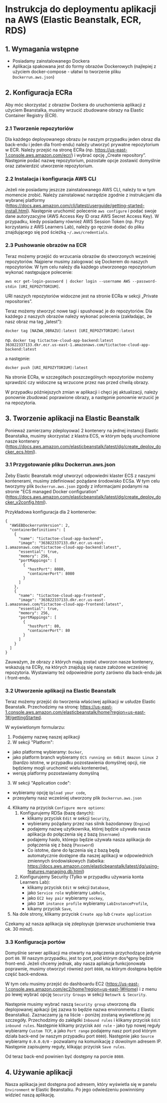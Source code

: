 # Instrukcja do deploymentu aplikacji na AWS (Elastic Beanstalk, ECR, RDS)

## 1. Wymagania wstępne

- Posiadamy zainstalowanego Dockera
- Aplikacja spakowana jest do formy obrazów Dockerowych (najlepiej z użyciem docker-compose - ułatwi to tworzenie pliku `Dockerrun.aws.json`)

## 2. Konfiguracja ECRa

Aby móc skorzystać z obrazów Dockera do uruchomienia aplikacji z użyciem Beanstalka, musimy wrzucić zbudowane obrazy na Elastic Container Registry (ECR).

### 2.1 Tworzenie repozytoriów

Dla każdego deployowanego obrazu (w naszym przypadku jeden obraz dla back-endu i jeden dla front-endu) należy utworzyć prywatne repozytorium w ECR. Należy przejść na stronę ECRa (np. https://us-east-1.console.aws.amazon.com/ecr/) i wybrać opcję „Create repository”. Następnie podać nazwę repozytorium, pozostałe opcje zostawić domyślnie oraz zatwierdzić utworzenie repozytorium.

### 2.2 Instalacja i konfiguracja AWS CLI

Jeżeli nie posiadamy jeszcze zainstalowanego AWS CLI, należy to w tym momencie zrobić. Należy zainstalować narzędzie zgodnie z instrukcjami dla wybranej platformy (https://docs.aws.amazon.com/cli/latest/userguide/getting-started-install.html). Następnie uruchomić polecenie `aws configure` i podać swoje dane autoryzacyjne (AWS Access Key ID oraz AWS Secret Access Key). W przypadku, kiedy posiadamy również AWS Session Token (np. Przy korzystaniu z AWS Learners Lab), należy go ręcznie dodać do pliku znajdującego się pod ścieżką `~/.aws/credentials`.

### 2.3 Pushowanie obrazów na ECR

Teraz możemy przejść do wrzucania obrazów do stworzonych wcześniej repozytoriów.
Najpierw musimy zalogować się Dockerem do naszych repozytoriów. W tym celu należy dla każdego utworzonego repozytorium wykonać następujące polecenie:

`aws ecr get-login-password | docker login --username AWS --password-stdin [URI_REPOZYTORIUM]`.

URI naszych repozytoriów widoczne jest na stronie ECRa w sekcji „Private repositories”.

Teraz możemy stworzyć nowe tagi i spushować je do repozytoriów. Dla każdego z naszych obrazów należy wykonać polecenia (zakładając, że nasz obraz ma tag „latest”):

`docker tag [NAZWA_OBRAZU]:latest [URI_REPOZYTORIUM]:latest`

np. `docker tag tictactoe-cloud-app-backend:latest 363822337133.dkr.ecr.us-east-1.amazonaws.com/tictactoe-cloud-app-backend:latest`

a następnie:

`docker push [URI_REPOZYTORIUM]:latest`

Na stronie ECRa, w szczegółach poszczególnych repozytoriów możemy sprawdzić czy widoczne są wrzucone przez nas przed chwilą obrazy.

W przypadku późniejszych zmian w aplikacji i chęci jej aktualizacji, należy ponownie zbudować poprawione obrazy, a następnie ponownie wrzucić je na repozytoria.

## 3. Tworzenie aplikacji na Elastic Beanstalk

Ponieważ zamierzamy zdeployować 2 kontenery na jednej instancji Elastic Beanstalka, musimy skorzystać z klastra ECS, w którym będą uruchomione nasze kontenery (https://docs.aws.amazon.com/elasticbeanstalk/latest/dg/create_deploy_docker_ecs.html).

### 3.1 Przygotowanie pliku Dockerrun.aws.json

Żeby Elastic Beanstalk mógł utworzyć odpowiedni klaster ECS z naszymi kontenerami, musimy zdefiniować pożądane środowisko ECSa. W tym celu tworzymy plik `Dockerrun.aws.json` zgody z informacjami podanymi na stronie "ECS managed Docker configuration" (https://docs.aws.amazon.com/elasticbeanstalk/latest/dg/create_deploy_docker_v2config.html). 

Przykładowa konfiguracja dla 2 kontenerów:
```
{
  "AWSEBDockerrunVersion": 2,
  "containerDefinitions": [
    {
      "name": "tictactoe-cloud-app-backend",
      "image": "363822337133.dkr.ecr.us-east-1.amazonaws.com/tictactoe-cloud-app-backend:latest",
      "essential": true,
      "memory": 256,
      "portMappings": [
        {
          "hostPort": 8080,
          "containerPort": 8080
        }
      ]
    },
    {
      "name": "tictactoe-cloud-app-frontend",
      "image": "363822337133.dkr.ecr.us-east-1.amazonaws.com/tictactoe-cloud-app-frontend:latest",
      "essential": true,
      "memory": 256,
      "portMappings": [
        {
          "hostPort": 80,
          "containerPort": 80
        }
      ]
    }
  ]
}
```

Zauważym, że obrazy z których mają zostać utworzon nasze kontenery, wskazują na ECRy, na których znajdują się nasze założone wcześniej repozytoria. Wystawiamy też odpowiednie porty zarówno dla back-endu jak i front-endu.

### 3.2 Utworzenie aplikacji na Elastic Beanstalk

Teraz możemy przejść do tworzenia właściwej aplikacji w usłudze Elastic Beanstalk. Przechodzimy na stronę: https://us-east-1.console.aws.amazon.com/elasticbeanstalk/home?region=us-east-1#/gettingStarted.

W wyświetlonym formularzu:
1. Podajemy nazwę naszej aplikacji
2. W sekcji "Platform":
- jako platformę wybieramy: `Docker`,
- jako platform branch wybieramy `ECS running on 64bit Amazon Linux 2` (bardzo istotne, w przypadku pozostawienia domyślnej opcji, nie będziemy mogli uruchomić wielu kontenerów),
- wersję platformy pozostawiamy domyślną
3. W sekcji "Application code":
- wybieramy opcję `Upload your code`,
- przesyłamy nasz wcześniej utworzony plik `Dockerrun.aws.json`
4. Klikamy na przycisk `Configure more options`:
   1. Konfigurujemy RDSa (bazę danych):
       - klikamy przycisk `Edit` w sekcji `Security`,
       - wybieramy pożądany przez nas silnik bazodanowy (`Engine`)
       - podajemy nazwę użytkownika, której będzie używała nasza aplikacja do połączenia się z bazą (`Username`) 
       - podajemy hasło, którego będzie używała nasza aplikacja do połączenia się z bazą (`Password`)
       - Co istotne, dane do łączenia się z bazą będą automatycznie dostępne dla naszej aplikacji w odpowiednich zmiennych środowiskowych (tabelka: https://docs.aws.amazon.com/elasticbeanstalk/latest/dg/using-features.managing.db.html)
   2. Konfigurujemy Security (Tylko w przypadku używania konta Learners Lab):
       - klikamy przycisk `Edit` w sekcji `Database`,
       - jako `Service role` wybieramy `LabRole`,
       - jako `EC2 key pair` wybieramy `vockey`,
       - jako `IAM instance profile` wybieramy `LabInstanceProfile`,
       - kikamy przycisk `Save`,
5. Na dole strony, klikamy przycisk `Create app` lub `Create application`

Czekamy aż nasza aplikacja się zdeployuje (pierwsze uruchomienie trwa ok. 30 minut).

### 3.3 Konfiguracja portów

Domyślnie serwer aplikacji ma otwarty na połączenia przychodzące jedynie port `80`. W naszym przypadku, jest to port, pod którym dos†ępny będzie front-end. Jeżeli chcemy jednak, aby nasza apliakcja funkcjonowała poprawnie, musimy otworzyć również port `8080`, na którym dostępna będzie część back-endowa.

W tym celu musimy przejść do dashboardu EC2 (https://us-east-1.console.aws.amazon.com/ec2/home?region=us-east-1#Home) i z menu po lewej wybrać opcję `Security Groups` w sekcji `Netowrk & Security`.

Następnie musimy wybrać naszą `Security group` utworzoną dla deplojowanej apikacji (jej zazwa to będzie nazwa environmentu z Elastic Beanstalka). Zaznaczamy ją na liście - poniżej zostaną wyświetlone jej szczegóły. Przechodzimy do zakłądki `Inbound rules` i klikamy przycisk `Edit inbound rules`. Następnie klikamy przycisk `Add rule` - jako typ nowej reguły wybieramy `Custom TCP`, a jako `Port range` podajemy nasz port pod którym działa back-end (w naszym przypadku port `8080`). Następnie jako `Source` wybieramy `0.0.0.0/0` - pozwalamy na komunikację z dowolnym adresem IP. Następnie zapisujemy reguły, klikając przycisk `Save rules`.

Od teraz back-end powinien być dostępny na porcie `8080`.

## 4. Używanie aplikacji
Nasza aplikacja jest dostępna pod adresem, który wyświetla się w panelu `Environment` w Elastic Beanstalku. Po jego odwiedzeniu powinniśmy widzieć naszą aplikację.